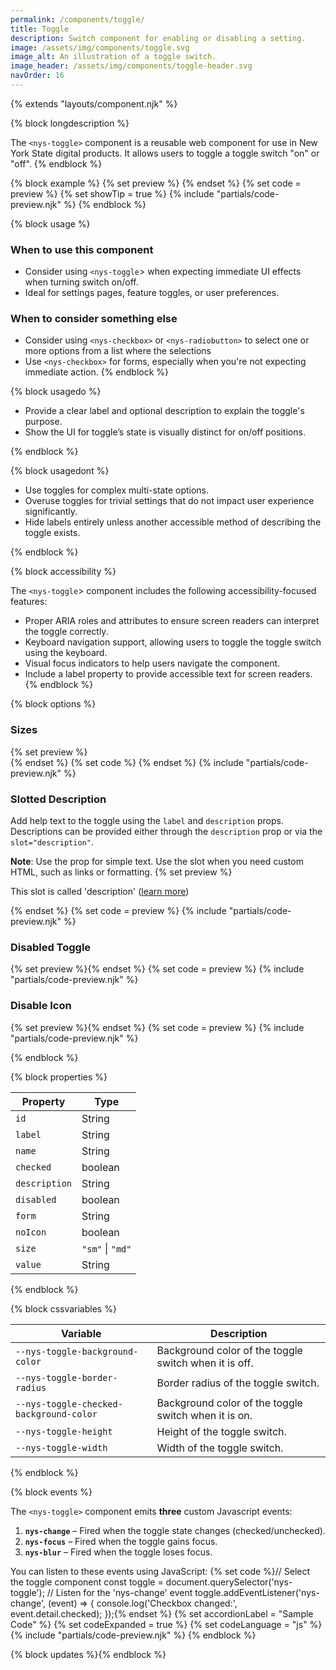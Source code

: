 ```yaml
---
permalink: /components/toggle/
title: Toggle
description: Switch component for enabling or disabling a setting.
image: /assets/img/components/toggle.svg
image_alt: An illustration of a toggle switch.
image_header: /assets/img/components/toggle-header.svg
navOrder: 16
---
```


{% extends "layouts/component.njk" %}

{% block longdescription %}

  The `<nys-toggle>` component is a reusable web component for use in New York State digital products. It allows users to toggle a toggle switch "on" or "off".
{% endblock %}

{% block example %}
  {% set preview %}<nys-toggle 
  label="Dark Mode"
  description="Enable dark mode for a more comfortable viewing experience."
  name="toggle-switch"
  value="access">
</nys-toggle>{% endset %}
  {% set code = preview %}
  {% set showTip = true %}
  {% include "partials/code-preview.njk" %}
{% endblock %}


{% block usage %}

### When to use this component
  - Consider using `<nys-toggle`> when expecting immediate UI effects when turning switch on/off.
  - Ideal for settings pages, feature toggles, or user preferences.
### When to consider something else
  - Consider using `<nys-checkbox>` or `<nys-radiobutton>` to select one or more options from a list where the selections
  - Use `<nys-checkbox>` for forms, especially when you're not expecting immediate action.
{% endblock %}

{% block usagedo %}

  - Provide a clear label and optional description to explain the toggle's purpose.
  - Show the UI for toggle’s state is visually distinct for on/off positions.

{% endblock %}

{% block usagedont %}

  - Use toggles for complex multi-state options.
  - Overuse toggles for trivial settings that do not impact user experience significantly.
  - Hide labels entirely unless another accessible method of describing the toggle exists.

{% endblock %}

{% block accessibility %}

The `<nys-toggle`> component includes the following accessibility-focused features:

  - Proper ARIA roles and attributes to ensure screen readers can interpret the toggle correctly.
  - Keyboard navigation support, allowing users to toggle the toggle switch using the keyboard.
  - Visual focus indicators to help users navigate the component.
  - Include a label property to provide accessible text for screen readers.
{% endblock %}

{% block options %}

### Sizes
  {% set preview %}<nys-toggle size="sm" label='Small (size="sm")' name="toggle-switch" value="access"></nys-toggle><br>
<nys-toggle size="md" label='Medium (size="md")' name="toggle-switch" value="access"></nys-toggle>{% endset %}
  {% set code %}
  <nys-toggle size="sm" label='Small (size="sm")' name="toggle-switch" value="access"></nys-toggle>
<nys-toggle size="md" label='Medium (size="md")' name="toggle-switch" value="access"></nys-toggle>{% endset %}
  {% include "partials/code-preview.njk" %}

### Slotted Description
Add help text to the toggle using the `label` and `description` props.
Descriptions can be provided either through the `description` prop or via the `slot="description"`.

**Note**: Use the prop for simple text. Use the slot when you need custom HTML, such as links or formatting.
  {% set preview %}<nys-toggle label="Toggle Switch" name="toggle-switch" value="access">
  <p slot="description">This slot is called 'description' (<a href="https://www.ny.gov/" target="_blank">learn more</a>)</p>
</nys-toggle>{% endset %}
  {% set code = preview %}
  {% include "partials/code-preview.njk" %}

### Disabled Toggle
  {% set preview %}<nys-toggle label="Disabled Unchecked" name="toggle-switch" value="access" disabled></nys-toggle>{% endset %}
  {% set code = preview %}
  {% include "partials/code-preview.njk" %}

### Disable Icon
  {% set preview %}<nys-toggle noIcon label="No Icon on the toggle" name="toggle-switch" value="access"></nys-toggle>{% endset %}
  {% set code = preview %}
  {% include "partials/code-preview.njk" %}

{% endblock %}

{% block properties %}

| Property      | Type             |
|---------------|------------------|
| `id`          | String           |
| `label`       | String           |
| `name`        | String           |
| `checked`     | boolean          |
| `description` | String           |
| `disabled`    | boolean          |
| `form`        | String           |
| `noIcon`      | boolean          |
| `size`        | `"sm"` \| `"md"` |
| `value`       | String           |


{% endblock %}

{% block cssvariables %}

| Variable                                | Description                                           |
|-----------------------------------------|-------------------------------------------------------|
| `--nys-toggle-background-color`         | Background color of the toggle switch when it is off. |
| `--nys-toggle-border-radius`            | Border radius of the toggle switch.                   |
| `--nys-toggle-checked-background-color` | Background color of the toggle switch when it is on.  |
| `--nys-toggle-height`                   | Height of the toggle switch.                          |
| `--nys-toggle-width`                    | Width of the toggle switch.                           |

{% endblock %}

{% block events %}

The `<nys-toggle>` component emits **three** custom Javascript events:
1.  **`nys-change`** – Fired when the toggle state changes (checked/unchecked).
2.  **`nys-focus`** – Fired when the toggle gains focus.
3.  **`nys-blur`** – Fired when the toggle loses focus.

You can listen to these events using JavaScript:
{% set code %}// Select the toggle component
const toggle = document.querySelector('nys-toggle');
// Listen for the 'nys-change' event
toggle.addEventListener('nys-change', (event) => {
  console.log('Checkbox changed:', event.detail.checked);
});{% endset %}
{% set accordionLabel = "Sample Code" %}
{% set codeExpanded = true %}
{% set codeLanguage = "js" %}
{% include "partials/code-preview.njk" %}
{% endblock %}

{% block updates %}{% endblock %}